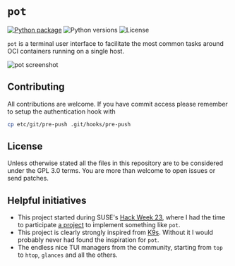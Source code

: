 # `pot`

[![Python package](https://github.com/fishinthecalculator/pot/actions/workflows/python-package.yml/badge.svg?branch=main)](https://github.com/fishinthecalculator/pot/actions/workflows/python-package.yml) 
![Python versions](https://raw.githubusercontent.com/fishinthecalculator/pot/main/.img/python.svg)
![License](https://raw.githubusercontent.com/fishinthecalculator/pot/main/.img/license.svg)

`pot` is a terminal user interface to facilitate the most common tasks around OCI containers running on a single host.

![pot screenshot](https://raw.githubusercontent.com/fishinthecalculator/pot/main/.img/screenshot.png)

## Contributing

All contributions are welcome. If you have commit access please remember to setup the authentication hook with

```bash
cp etc/git/pre-push .git/hooks/pre-push
```

## License

Unless otherwise stated all the files in this repository are to be considered under the GPL 3.0 terms. You are more than welcome to open issues or send patches.

## Helpful initiatives

- This project started during SUSE's [Hack Week 23](https://hackweek.opensuse.org), where I had the time to participate [a project](https://hackweek.opensuse.org/23/projects/forklift-text-based-gui-utility-for-dealing-with-containers) to implement something like `pot`.
- This project is clearly strongly inspired from [K9s](https://k9scli.io/). Without it I would probably never had found the inspiration for `pot`.
- The endless nice TUI managers from the community, starting from `top` to `htop`, `glances` and all the others.
